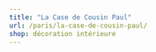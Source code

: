 ```yaml
---
title: "La Case de Cousin Paul"
url: /paris/la-case-de-cousin-paul/
shop: décoration intérieure
---
```

